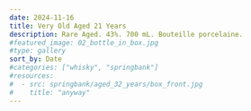 ```yaml
---
date: 2024-11-16
title: Very Old Aged 21 Years
description: Rare Aged. 43%. 700 mL. Bouteille porcelaine.
#featured_image: 02_bottle_in_box.jpg
#type: gallery
sort_by: Date
#categories: ["whisky", "springbank"]
#resources:
#  - src: springbank/aged_32_years/box_front.jpg
#    title: "anyway"
---
```

